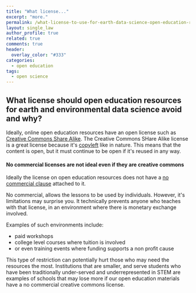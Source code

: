 ```yaml
---
title: "What license..."
excerpt: "more."
permalink: /what-license-to-use-for-earth-data-science-open-education-resources
layout: single_law
author_profile: true
related: true
comments: true
header:
  overlay_color: "#333"
categories:
  - open education
tags:
  - open science
---
```


## What license should open education resources for earth and environmental data science avoid and why?

Ideally, online open education resources have an open license such as [Creative Commons Share Alike](https://creativecommons.org/licenses/by-sa/4.0/). The Creative 
Commons SHare Alike license is a great license because
it's [copyleft](https://snyk.io/learn/what-is-copyleft-license/) like in nature. This 
means that the content is open, but it must continue to be open if it's reused
in any way.

#### No commercial licenses are not ideal even if they are creative commons 
Ideally the license on open education resources does not have a 
[no commercial clause](https://creativecommons.org/licenses/by-nc/2.0/) 
attached to it.

No commercial, allows the lessons to be used by individuals. However, it's limitations
may surprise you. It 
technically prevents anyone who teaches with that license, in an 
environment where there is monetary exchange involved.

Examples of such environments include:

* paid workshops 
* college level courses where tuition is involved
* or even training events where funding supports a non profit cause

This type of restriction can potentially hurt those who may need the resources
the most. Institutions that are smaller, and serve students who have been 
traditionally under-served and underrepresented in STEM are examples of schools 
that may lose more if our open education materials have a no commercial creative 
commons license.